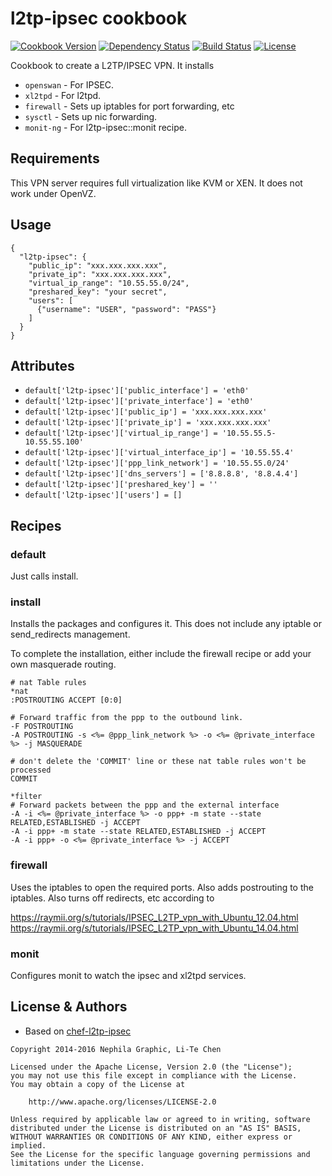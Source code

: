 # l2tp-ipsec cookbook

[![Cookbook Version](https://img.shields.io/cookbook/v/l2tp-ipsec.svg)](https://supermarket.chef.io/cookbooks/l2tp-ipsec)
[![Dependency Status](http://img.shields.io/gemnasium/datacoda/chef-l2tp-ipsec.svg?style=flat)](https://gemnasium.com/datacoda/chef-l2tp-ipsec)
[![Build Status](https://travis-ci.org/datacoda/chef-l2tp-ipsec.svg?branch=master)](https://travis-ci.org/datacoda/chef-l2tp-ipsec)
[![License](https://img.shields.io/badge/license-Apache_2-blue.svg)](https://www.apache.org/licenses/LICENSE-2.0)

Cookbook to create a L2TP/IPSEC VPN.  It installs

- `openswan` - For IPSEC.
- `xl2tpd` - For l2tpd.
- `firewall` - Sets up iptables for port forwarding, etc
- `sysctl` - Sets up nic forwarding.
- `monit-ng` - For l2tp-ipsec::monit recipe.

## Requirements

This VPN server requires full virtualization like KVM or XEN.  It does not work under OpenVZ.

## Usage

```
{
  "l2tp-ipsec": {
    "public_ip": "xxx.xxx.xxx.xxx",
    "private_ip": "xxx.xxx.xxx.xxx",
    "virtual_ip_range": "10.55.55.0/24",
    "preshared_key": "your secret",
    "users": [
      {"username": "USER", "password": "PASS"}
    ]
  }
}
```

## Attributes

* `default['l2tp-ipsec']['public_interface'] = 'eth0'`
* `default['l2tp-ipsec']['private_interface'] = 'eth0'`
* `default['l2tp-ipsec']['public_ip'] = 'xxx.xxx.xxx.xxx'`
* `default['l2tp-ipsec']['private_ip'] = 'xxx.xxx.xxx.xxx'`
* `default['l2tp-ipsec']['virtual_ip_range'] = '10.55.55.5-10.55.55.100'`
* `default['l2tp-ipsec']['virtual_interface_ip'] = '10.55.55.4'`
* `default['l2tp-ipsec']['ppp_link_network'] = '10.55.55.0/24'`
* `default['l2tp-ipsec']['dns_servers'] = ['8.8.8.8', '8.8.4.4']`
* `default['l2tp-ipsec']['preshared_key'] = ''`
* `default['l2tp-ipsec']['users'] = []`

## Recipes

### default

Just calls install.

### install

Installs the packages and configures it. This does not include any iptable or send_redirects management.

To complete the installation, either include the firewall recipe or add your own masquerade routing.

```
# nat Table rules
*nat
:POSTROUTING ACCEPT [0:0]

# Forward traffic from the ppp to the outbound link.
-F POSTROUTING
-A POSTROUTING -s <%= @ppp_link_network %> -o <%= @private_interface %> -j MASQUERADE

# don't delete the 'COMMIT' line or these nat table rules won't be processed
COMMIT

*filter
# Forward packets between the ppp and the external interface
-A -i <%= @private_interface %> -o ppp+ -m state --state RELATED,ESTABLISHED -j ACCEPT
-A -i ppp+ -m state --state RELATED,ESTABLISHED -j ACCEPT
-A -i ppp+ -o <%= @private_interface %> -j ACCEPT

```

### firewall

Uses the iptables to open the required ports. Also adds postrouting to the iptables. Also turns off redirects, etc according to

https://raymii.org/s/tutorials/IPSEC_L2TP_vpn_with_Ubuntu_12.04.html
https://raymii.org/s/tutorials/IPSEC_L2TP_vpn_with_Ubuntu_14.04.html

### monit

Configures monit to watch the ipsec and xl2tpd services.

## License & Authors

- Based on [chef-l2tp-ipsec](https://github.com/datacoda/chef-l2tp-ipsec)

```text
Copyright 2014-2016 Nephila Graphic, Li-Te Chen

Licensed under the Apache License, Version 2.0 (the "License");
you may not use this file except in compliance with the License.
You may obtain a copy of the License at

    http://www.apache.org/licenses/LICENSE-2.0

Unless required by applicable law or agreed to in writing, software
distributed under the License is distributed on an "AS IS" BASIS,
WITHOUT WARRANTIES OR CONDITIONS OF ANY KIND, either express or implied.
See the License for the specific language governing permissions and
limitations under the License.
```
